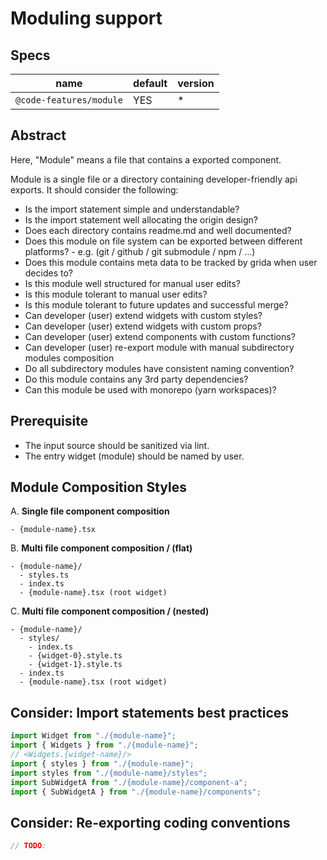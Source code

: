 # Moduling support

## Specs

| name                    | default | version |
| ----------------------- | ------- | ------- |
| `@code-features/module` | YES     | \*      |

## Abstract

Here, "Module" means a file that contains a exported component.

Module is a single file or a directory containing developer-friendly api exports. It should consider the following:

- Is the import statement simple and understandable?
- Is the import statement well allocating the origin design?
- Does each directory contains readme.md and well documented?
- Does this module on file system can be exported between different platforms? - e.g. (git / github / git submodule / npm / ...)
- Does this module contains meta data to be tracked by grida when user decides to?
- Is this module well structured for manual user edits?
- Is this module tolerant to manual user edits?
- Is this module tolerant to future updates and successful merge?
- Can developer (user) extend widgets with custom styles?
- Can developer (user) extend widgets with custom props?
- Can developer (user) extend components with custom functions?
- Can developer (user) re-export module with manual subdirectory modules composition
- Do all subdirectory modules have consistent naming convention?
- Do this module contains any 3rd party dependencies?
- Can this module be used with monorepo (yarn workspaces)?

## Prerequisite

- The input source should be sanitized via lint.
- The entry widget (module) should be named by user.

## Module Composition Styles

A. **Single file component composition**

```
- {module-name}.tsx
```

B. **Multi file component composition / (flat)**

```
- {module-name}/
  - styles.ts
  - index.ts
  - {module-name}.tsx (root widget)
```

C. **Multi file component composition / (nested)**

```
- {module-name}/
  - styles/
    - index.ts
    - {widget-0}.style.ts
    - {widget-1}.style.ts
  - index.ts
  - {module-name}.tsx (root widget)
```

## Consider: Import statements best practices

```ts
import Widget from "./{module-name}";
import { Widgets } from "./{module-name}";
// <Widgets.{widget-name}/>
import { styles } from "./{module-name}";
import styles from "./{module-name}/styles";
import SubWidgetA from "./{module-name}/component-a";
import { SubWidgetA } from "./{module-name}/components";
```

## Consider: Re-exporting coding conventions

```ts
// TODO:
```
